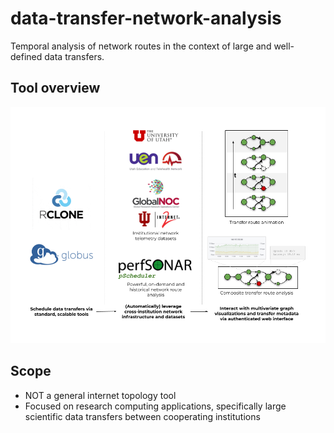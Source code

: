 # data-transfer-network-analysis

Temporal analysis of network routes in the context of large and well-defined data transfers.

## Tool overview

![](images/dt-na_architecture.png)

## Scope

* NOT a general internet topology tool
* Focused on research computing applications, specifically large scientific data transfers between cooperating institutions